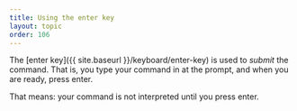 ```yaml
---
title: Using the enter key
layout: topic
order: 106
---
```


The [enter key]({{ site.baseurl }}/keyboard/enter-key) is used to _submit_ the
command. That is, you type your command in at the prompt, and when you are
ready, press enter.

That means: your command is not interpreted until you press enter.

